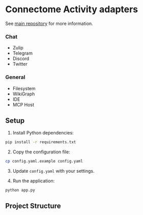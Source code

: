 # Connectome Activity adapters

See [main repository](https://github.com/antra-tess/connectome) for more information.

### Chat
* Zulip
* Telegram
* Discord
* Twitter

### General
* Filesystem
* WikiGraph
* IDE
* MCP Host

## Setup

1. Install Python dependencies:

```bash
pip install -r requirements.txt
```

2. Copy the configuration file:

```bash
cp config.yaml.example config.yaml
```

3. Update `config.yaml` with your settings.

4. Run the application:

```bash
python app.py
```

## Project Structure


